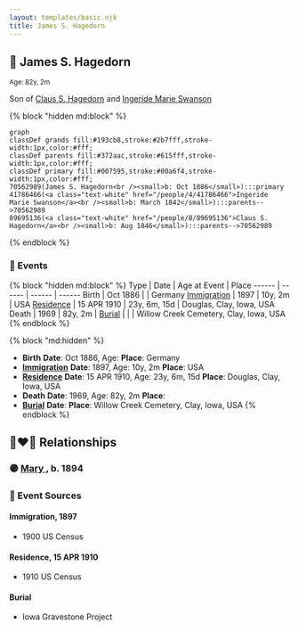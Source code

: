 ```yaml
---
layout: templates/basic.njk
title: James S. Hagedorn
---
```

## 🔵 James S. Hagedorn
<small>Age: 82y, 2m</small>

Son of [Claus S. Hagedorn](/people/8/89695136) and [Ingeride Marie Swanson](/people/4/41786466)

{% block "hidden md:block" %}
```mermaid
graph
classDef grands fill:#193cb8,stroke:#2b7fff,stroke-width:1px,color:#fff;
classDef parents fill:#372aac,stroke:#615fff,stroke-width:1px,color:#fff;
classDef primary fill:#007595,stroke:#00a6f4,stroke-width:1px,color:#fff;
70562989(James S. Hagedorn<br /><small>b: Oct 1886</small>):::primary
41786466(<a class="text-white" href="/people/4/41786466">Ingeride Marie Swanson</a><br /><small>b: March 1842</small>):::parents-->70562989
89695136(<a class="text-white" href="/people/8/89695136">Claus S. Hagedorn</a><br /><small>b: Aug 1846</small>):::parents-->70562989
```
{% endblock %}

### 📆 Events

{% block "hidden md:block" %}
Type | Date | Age at Event | Place
------ | ------ | ------ | ------
Birth | Oct 1886 |  | Germany
[Immigration](#event-event-0) | 1897 | 10y, 2m | USA
[Residence](#event-event-1) | 15 APR 1910 | 23y, 6m, 15d | Douglas, Clay, Iowa, USA
Death | 1969 | 82y, 2m |
[Burial](#event-event-6) |  |  | Willow Creek Cemetery, Clay, Iowa, USA
{% endblock %}

{% block "md:hidden" %}
- **Birth**
**Date**: Oct 1886, Age:
**Place**: Germany
- **[Immigration](#event-event-0)**
**Date**: 1897, Age: 10y, 2m
**Place**: USA
- **[Residence](#event-event-1)**
**Date**: 15 APR 1910, Age: 23y, 6m, 15d
**Place**: Douglas, Clay, Iowa, USA
- **Death**
**Date**: 1969, Age: 82y, 2m
**Place**:
- **[Burial](#event-event-6)**
**Date**:
**Place**: Willow Creek Cemetery, Clay, Iowa, USA
{% endblock %}

## 👩‍❤️‍👨 Relationships

### 🟣 [Mary ](/people/7/77211374), b. 1894

### 📰 Event Sources

#### <a id="event-event-0"></a> Immigration, 1897
* 1900 US Census

#### <a id="event-event-1"></a> Residence, 15 APR 1910
* 1910 US Census

#### <a id="event-event-6"></a> Burial
* Iowa Gravestone Project
